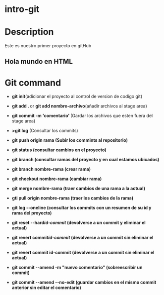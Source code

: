 # intro-git

# Description

Este es nuestro primer proyecto en gitHub

<h2>Hola mundo en HTML</h2>

# Git command

-   <strong>git init</strong>(adicionar el proyecto al control de version de codigo git)
-   <strong>git add . </strong> or <strong>git add nombre-archivo</strong>(añadir archivos al stage area)
-   <strong>git commit -m 'comentario' </strong>(Gardar los archivos que esten fuera del stage area)
-   <strong>>git log</strong> (Consultar los commits)
-   <strong>git push origin rama <strong>(Subir los commints al repositorio)
-   <strong>git status</strong> (consultar cambios en el proyecto)

-   <strong>git branch</strong> (consultar ramas del proyecto y en cual estamos ubicados)
-   <strong>git branch nombre-rama</strong> (crear rama)
-   <strong>git checkout nombre-rama</strong> (cambiar rama)
-   <strong>git merge nombre-rama</strong> (traer cambios de una rama a la actual)
-   <strong>gti pull origin nombre-rama</strong> (traer los cambios de la rama)
-   <strong>git log --oneline</strong> (consultar los commits con un resumen de su id y rama del proyecto)
-   <strong>git reset --hard<i>id-commit</i></strong> (devolverse a un commit y eliminar el actual)
-   <strong>git revert commit<i>id-commit</i></strong> (devolverse a un commit sin eliminar el actual)
-   <strong>git revert commit id-commit</strong> (devolverse a un commit sin eliminar el actual)
-   <strong>git commit --amend -m "nuevo comentario" </strong> (sobreescribir un commit)
-   <strong>git commit --amend --no-edit</strong> (guardar cambios en el mismo commit anterior sin editar el comentario)


